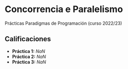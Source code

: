 # Concorrencia e Paralelismo

Prácticas Paradigmas de Programación (curso 2022/23)

## Calificaciones

- **Práctica 1:** *NaN*
- **Práctica 2:** *NaN*
- **Práctica 3:** *NaN*
